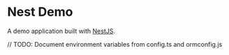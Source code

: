 # Nest Demo

A demo application built with [NestJS](https://nestjs.com/).

// TODO: Document environment variables from config.ts and ormconfig.js
